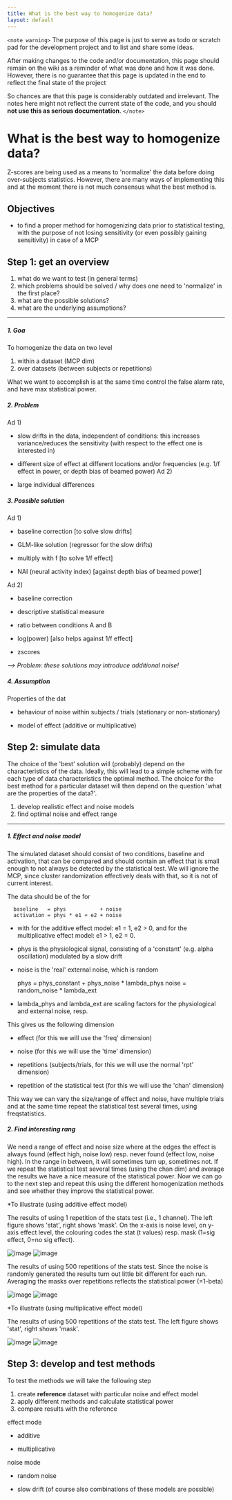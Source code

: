 ```yaml
---
title: What is the best way to homogenize data?
layout: default
---
```


`<note warning>`
The purpose of this page is just to serve as todo or scratch pad for the development project and to list and share some ideas. 

After making changes to the code and/or documentation, this page should remain on the wiki as a reminder of what was done and how it was done. However, there is no guarantee that this page is updated in the end to reflect the final state of the project

So chances are that this page is considerably outdated and irrelevant. The notes here might not reflect the current state of the code, and you should **not use this as serious documentation**.
`</note>`

# What is the best way to homogenize data?

Z-scores are being used as a means to 'normalize' the data before doing over-subjects statistics. However, there are many ways of implementing this and at the moment there is not much consensus what the best method is.

## Objectives

*  to find a proper method for homogenizing data prior to statistical testing, with the purpose of not losing sensitivity (or even possibly gaining sensitivity) in case of a MCP

## Step 1: get an overview

 1.  what do we want to test (in general terms)
 2.  which problems should be solved / why does one need to 'normalize' in the first place?
 3.  what are the possible solutions?
 4.  what are the underlying assumptions?

----
##### 1. Goa

To homogenize the data on two level
 1.  within a dataset (MCP dim)
 2.  over datasets (between subjects or repetitions)

What we want to accomplish is at the same time control the false alarm rate, and have max statistical power.

##### 2. Problem

Ad 1)

*  slow drifts in the data, independent of conditions: this increases variance/reduces the sensitivity (with respect to the effect one is interested in)

*  different size of effect at different locations and/or frequencies (e.g. 1/f effect in power, or depth bias of beamed power)
Ad 2)

*  large individual differences

##### 3. Possible solution

Ad 1)

*  baseline correction [to solve slow drifts]

*  GLM-like solution (regressor for the slow drifts)

*  multiply with f [to solve 1/f effect]

*  NAI (neural activity index) [against depth bias of beamed power]

Ad 2)

*  baseline correction

*  descriptive statistical measure

*  ratio between conditions A and B

*  log(power) [also helps against 1/f effect]

*  zscores

*--> Problem: these solutions may introduce additional noise!*

##### 4. Assumption

Properties of the dat

*  behaviour of noise within subjects / trials (stationary or non-stationary)

*  model of effect (additive or multiplicative)

## Step 2: simulate data

The choice of the 'best' solution will (probably) depend on the characteristics of the data. Ideally, this will lead to a simple scheme with for each type of data characteristics the optimal method. The choice for the best method for a particular dataset will then depend on the question 'what are the properties of the data?'.

 1.  develop realistic effect and noise models
 2.  find optimal noise and effect range

----

##### 1. Effect and noise model

The simulated dataset should consist of two conditions, baseline and activation, that can be compared and should contain an effect that is small enough to not always be detected by the statistical test. We will ignore the MCP, since cluster randomization effectively deals with that, so it is not of current interest.

The data should be of the for

	
	  baseline   = phys           + noise
	  activation = phys * e1 + e2 + noise

*  with for the additive effect model: e1 = 1, e2 > 0, and for the multiplicative effect model: e1 > 1, e2 = 0.

*  phys is the physiological signal, consisting of a 'constant' (e.g. alpha oscillation) modulated by a slow drift

*  noise is the 'real' external noise, which is random

	
	phys  = phys_constant + phys_noise * lambda_phys
	noise = random_noise  * lambda_ext

*  lambda_phys and lambda_ext are scaling factors for the physiological and external noise, resp.

This gives us the following dimension

*  effect (for this we will use the 'freq' dimension)

*  noise (for this we will use the 'time' dimension)

*  repetitions (subjects/trials, for this we will use the normal 'rpt' dimension)

*  repetition of the statistical test (for this we will use the 'chan' dimension)

This way we can vary the size/range of effect and noise, have multiple trials and at the same time repeat the statistical test several times, using freqstatistics. 

##### 2. Find interesting rang

We need a range of effect and noise size where at the edges the effect is always found (effect high, noise low) resp. never found (effect low, noise high). In the range in between, it will sometimes turn up, sometimes not. If we repeat the statistical test several times (using the chan dim) and average the results we have a nice measure of the statistical power. Now we can go to the next step and repeat this using the different homogenization methods and see whether they improve the statistical power. 

*To illustrate (using additive effect model)

The results of using 1 repetition of the stats test (i.e., 1 channel). The left figure shows 'stat', right shows 'mask'. On the x-axis is noise level, on y-axis effect level, the colouring codes the stat (t values) resp. mask (1=sig effect, 0=no sig effect).

![image](/media/development/stat_noise_4_10_effect_1_4.png@500)
![image](/media/development/mask_noise_4_10_effect_1_4.png@500)

The results of using 500 repetitions of the stats test. Since the noise is randomly generated the results turn out little bit different for each run. Averaging the masks over repetitions reflects the statistical power (=1-beta)

![image](/media/development/stat_noise_4_10_effect_1_4_n500.png@500)
![image](/media/development/mask_noise_4_10_effect_1_4_n500.png@500)

*To illustrate (using multiplicative effect model)

The results of using 500 repetitions of the stats test. The left figure shows 'stat', right shows 'mask'.

![image](/media/development/stat_noise_2_8_effect_0.5_1.5_n500.png@500)
![image](/media/development/mask_noise_2_8_effect_0.5_1.5_n500.png@500)
## Step 3: develop and test methods

To test the methods we will take the following step
 1.  create **reference** dataset with particular noise and effect model
 2.  apply different methods and calculate statistical power
 3.  compare results with the reference

effect mode

*  additive

*  multiplicative

noise mode

*  random noise

*  slow drift
(of course also combinations of these models are possible)
